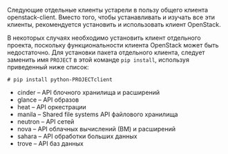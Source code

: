 Следующие отдельные клиенты устарели в пользу общего клиента openstack-client. Вместо того, чтобы устанавливать и изучать все эти клиенты, рекомендуется установить и использовать клиент OpenStack.

В некоторых случаях необходимо установить клиент отдельного проекта, поскольку функциональности клиента OpenStack может быть недостаточно. Для установки пакета отдельного клиента, следует заменить имя `PROJECT` в этой команде `pip install`, используя приведенный ниже список:

```
# pip install python-PROJECTclient
```

- cinder – API блочного хранилища и расширений
- glance – API образов
- heat – API оркестрации
- manila – Shared file systems API файлового хранилища
- neutron – API сетей
- nova – API облачных вычислений (ВМ) и расширений
- sahara – API обработки больших данных
- trove – API баз данных
